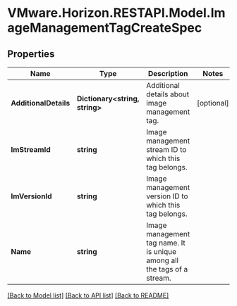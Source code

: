 # VMware.Horizon.RESTAPI.Model.ImageManagementTagCreateSpec
## Properties

Name | Type | Description | Notes
------------ | ------------- | ------------- | -------------
**AdditionalDetails** | **Dictionary&lt;string, string&gt;** | Additional details about image management tag. | [optional] 
**ImStreamId** | **string** | Image management stream ID to which this tag belongs. | 
**ImVersionId** | **string** | Image management version ID to which this tag belongs. | 
**Name** | **string** | Image management tag name. It is unique among all the tags of a stream. | 

[[Back to Model list]](../README.md#documentation-for-models) [[Back to API list]](../README.md#documentation-for-api-endpoints) [[Back to README]](../README.md)


